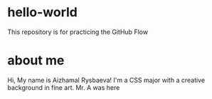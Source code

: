 # hello-world
This repository is for practicing the GitHub Flow
# about me
Hi, My name is Aizhamal Rysbaeva!
I'm a CSS major with a creative background in fine art. 
Mr. A was here
